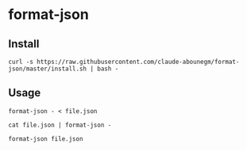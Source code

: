 # format-json

## Install

`curl -s https://raw.githubusercontent.com/claude-abounegm/format-json/master/install.sh | bash -`

## Usage

`format-json - < file.json`

`cat file.json | format-json -`

`format-json file.json`
